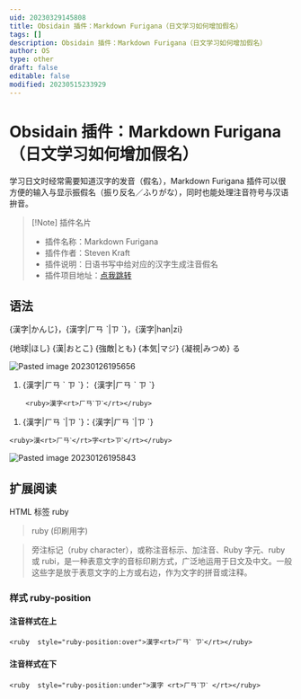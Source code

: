 ```yaml
---
uid: 20230329145808
title: Obsidain 插件：Markdown Furigana（日文学习如何增加假名）
tags: []
description: Obsidain 插件：Markdown Furigana（日文学习如何增加假名）
author: OS
type: other
draft: false
editable: false
modified: 20230515233929
---
```


# Obsidain 插件：Markdown Furigana（日文学习如何增加假名）

学习日文时经常需要知道汉字的发音（假名），Markdown Furigana 插件可以很方便的输入与显示振假名（振り反名／ふりがな），同时也能处理注音符号与汉语拚音。

> [!Note] 插件名片
> - 插件名称：Markdown Furigana
> - 插件作者：Steven Kraft
> - 插件说明：日语书写中给对应的汉字生成注音假名
> - 插件项目地址：[点我跳转](https://github.com/steven-kraft/obsidian-markdown-furigana)

## 语法

{漢字|かんじ}，{漢字|ㄏㄢ ˋ|ㄗ ˋ}，{漢字|han|zi}

{地球|ほし} {漢|おとこ} {強敵|とも} {本気|マジ} {凝視|みつめ} る

![Pasted image 20230126195656](https://cdn.pkmer.cn/images/7507a79e4a47f4178e9b57e126ac5c4f_MD5.png!pkmer)

1. {漢字|ㄏㄢ ˋ ㄗ ˋ}： {漢字|ㄏㄢ ˋ ㄗ ˋ}

```
    <ruby>漢字<rt>ㄏㄢˋㄗˋ</rt></ruby>
```

1. {漢字|ㄏㄢ ˋ|ㄗ ˋ}：{漢字|ㄏㄢ ˋ|ㄗ ˋ}

```
<ruby>漢<rt>ㄏㄢˋ</rt>字<rt>ㄗˋ</rt></ruby>
```

![Pasted image 20230126195843](https://cdn.pkmer.cn/images/5ab1ca163822e3dd4fb2695d5762f43b_MD5.png!pkmer)

## 扩展阅读

HTML 标签 ruby

> ruby (印刷用字)

> 旁注标记（ruby character），或称注音标示、加注音、Ruby 字元、ruby 或 rubi，是一种表意文字的音标印刷方式，广泛地运用于日文及中文。一般这些字是放于表意文字的上方或右边，作为文字的拼音或注释。

### 样式 ruby-position

#### 注音样式在上

```
<ruby  style="ruby-position:over">漢字<rt>ㄏㄢˋ ㄗˋ</rt></ruby>
```

#### 注音样式在下

```
<ruby  style="ruby-position:under">漢字 <rt>ㄏㄢˋㄗˋ </rt></ruby>
```
